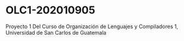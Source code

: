 # OLC1-202010905
Proyecto 1 Del Curso de Organización de Lenguajes y Compiladores 1, Universidad de San Carlos de Guatemala 
